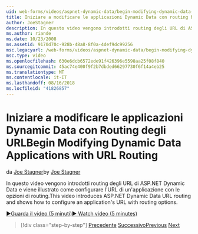 ```yaml
---
uid: web-forms/videos/aspnet-dynamic-data/begin-modifying-dynamic-data-applications-with-url-routing
title: Iniziare a modificare le applicazioni Dynamic Data con routing basato su URL | Microsoft Docs
author: JoeStagner
description: In questo video vengono introdotti routing degli URL di ASP.NET Dynamic Data e viene illustrato come configurare l'URL di un'applicazione con le opzioni di routing.
ms.author: riande
ms.date: 10/23/2008
ms.assetid: 9170d70c-928b-48a8-8f0a-4def9dc99256
msc.legacyurl: /web-forms/videos/aspnet-dynamic-data/begin-modifying-dynamic-data-applications-with-url-routing
msc.type: video
ms.openlocfilehash: 630e6dcb6572ede91f426396e5598aa25f08f840
ms.sourcegitcommit: 45ac74e400f9f2b7dbded66297730f6f14a4eb25
ms.translationtype: MT
ms.contentlocale: it-IT
ms.lasthandoff: 08/16/2018
ms.locfileid: "41826857"
---
```

<a name="begin-modifying-dynamic-data-applications-with-url-routing"></a><span data-ttu-id="f124e-103">Iniziare a modificare le applicazioni Dynamic Data con Routing degli URL</span><span class="sxs-lookup"><span data-stu-id="f124e-103">Begin Modifying Dynamic Data Applications with URL Routing</span></span>
====================
<span data-ttu-id="f124e-104">da [Joe Stagner](https://github.com/JoeStagner)</span><span class="sxs-lookup"><span data-stu-id="f124e-104">by [Joe Stagner](https://github.com/JoeStagner)</span></span>

<span data-ttu-id="f124e-105">In questo video vengono introdotti routing degli URL di ASP.NET Dynamic Data e viene illustrato come configurare l'URL di un'applicazione con le opzioni di routing.</span><span class="sxs-lookup"><span data-stu-id="f124e-105">This video introduces ASP.NET Dynamic Data URL routing and shows how to configure an application's URL with routing options.</span></span>

[<span data-ttu-id="f124e-106">&#9654;Guarda il video (5 minuti)</span><span class="sxs-lookup"><span data-stu-id="f124e-106">&#9654; Watch video (5 minutes)</span></span>](https://channel9.msdn.com/Blogs/ASP-NET-Site-Videos/begin-modifying-dynamic-data-applications-with-url-routing)

> [!div class="step-by-step"]
> <span data-ttu-id="f124e-107">[Precedente](begin-editing-the-templates-in-aspnet-dynamic-data-applications.md)
> [Successivo](enable-in-line-editing-in-aspnet-dynamic-data-applications.md)</span><span class="sxs-lookup"><span data-stu-id="f124e-107">[Previous](begin-editing-the-templates-in-aspnet-dynamic-data-applications.md)
[Next](enable-in-line-editing-in-aspnet-dynamic-data-applications.md)</span></span>
